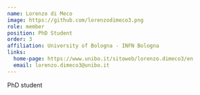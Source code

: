 ```yaml
---
name: Lorenzo di Meco
image: https://github.com/lorenzodimeco3.png
role: member
position: PhD Student
order: 3
affiliation: University of Bologna - INFN Bologna
links:
  home-page: https://www.unibo.it/sitoweb/lorenzo.dimeco3/en
  email: lorenzo.dimeco3@unibo.it
---
```


PhD student
